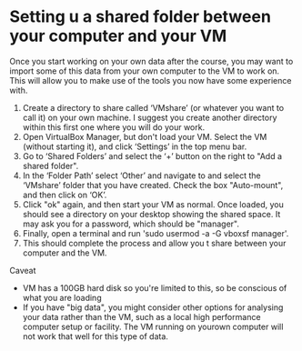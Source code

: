 # Setting u a shared folder between your computer and your VM

Once you start working on your own data after the course, you may want to import some of this data from your own computer to the VM to work on. This will allow you to make use of the tools you now have some experience with.

1. Create a directory to share called ‘VMshare’ (or whatever you want to call it) on your own machine. I suggest you create another directory within this first one where you will do your work.
2. Open VirtualBox Manager, but don't load your VM. Select the VM (without starting it), and click ‘Settings’ in the top menu bar. 
3. Go to ‘Shared Folders’ and select the ‘+’ button on the right to "Add a shared folder". 
4. In the ‘Folder Path’ select ‘Other’ and navigate to and select the ‘VMshare’ folder that you have created. Check the box "Auto-mount", and then click on ‘OK’. 
5. Click "ok" again, and then start your VM as normal. Once loaded, you should see a directory on your desktop showing the shared space. It may ask you for a password, which should be "manager".
6. Finally, open a terminal and run 'sudo usermod -a -G vboxsf manager'. 
7. This should complete the process and allow you t share between your computer and the VM.

Caveat
- VM has a 100GB hard disk so you're limited to this, so be conscious of what you are loading
- If you have "big data", you might consider other options for analysing your data rather than the VM, such as a local high performance computer setup or facility. The VM running on yourown computer will not work that well for this type of data.
